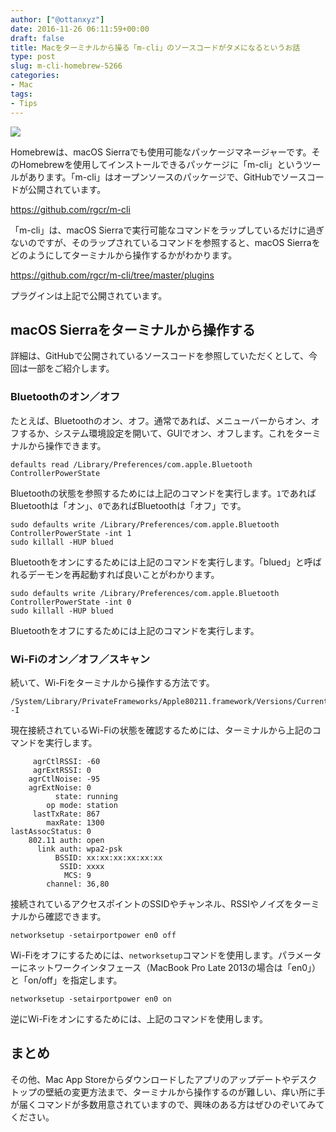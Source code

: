 ```yaml
---
author: ["@ottanxyz"]
date: 2016-11-26 06:11:59+00:00
draft: false
title: Macをターミナルから操る「m-cli」のソースコードがタメになるというお話
type: post
slug: m-cli-homebrew-5266
categories:
- Mac
tags:
- Tips
---
```


![](/uploads/2016/11/161126-583923da38587.jpg)






Homebrewは、macOS Sierraでも使用可能なパッケージマネージャーです。そのHomebrewを使用してインストールできるパッケージに「m-cli」というツールがあります。「m-cli」はオープンソースのパッケージで、GitHubでソースコードが公開されています。



https://github.com/rgcr/m-cli



「m-cli」は、macOS Sierraで実行可能なコマンドをラップしているだけに過ぎないのですが、そのラップされているコマンドを参照すると、macOS Sierraをどのようにしてターミナルから操作するかがわかります。



https://github.com/rgcr/m-cli/tree/master/plugins



プラグインは上記で公開されています。





## macOS Sierraをターミナルから操作する





詳細は、GitHubで公開されているソースコードを参照していただくとして、今回は一部をご紹介します。





### Bluetoothのオン／オフ





たとえば、Bluetoothのオン、オフ。通常であれば、メニューバーからオン、オフするか、システム環境設定を開いて、GUIでオン、オフします。これをターミナルから操作できます。




    
    defaults read /Library/Preferences/com.apple.Bluetooth ControllerPowerState





Bluetoothの状態を参照するためには上記のコマンドを実行します。`1`であればBluetoothは「オン」、`0`であればBluetoothは「オフ」です。




    
    sudo defaults write /Library/Preferences/com.apple.Bluetooth ControllerPowerState -int 1
    sudo killall -HUP blued





Bluetoothをオンにするためには上記のコマンドを実行します。「blued」と呼ばれるデーモンを再起動すれば良いことがわかります。




    
    sudo defaults write /Library/Preferences/com.apple.Bluetooth ControllerPowerState -int 0
    sudo killall -HUP blued





Bluetoothをオフにするためには上記のコマンドを実行します。





### Wi-Fiのオン／オフ／スキャン





続いて、Wi-Fiをターミナルから操作する方法です。




    
    /System/Library/PrivateFrameworks/Apple80211.framework/Versions/Current/Resources/airport -I





現在接続されているWi-Fiの状態を確認するためには、ターミナルから上記のコマンドを実行します。




    
         agrCtlRSSI: -60
         agrExtRSSI: 0
        agrCtlNoise: -95
        agrExtNoise: 0
              state: running
            op mode: station 
         lastTxRate: 867
            maxRate: 1300
    lastAssocStatus: 0
        802.11 auth: open
          link auth: wpa2-psk
              BSSID: xx:xx:xx:xx:xx:xx
               SSID: xxxx
                MCS: 9
            channel: 36,80





接続されているアクセスポイントのSSIDやチャンネル、RSSIやノイズをターミナルから確認できます。




    
    networksetup -setairportpower en0 off





Wi-Fiをオフにするためには、`networksetup`コマンドを使用します。パラメーターにネットワークインタフェース（MacBook Pro Late 2013の場合は「en0」）と「on/off」を指定します。




    
    networksetup -setairportpower en0 on





逆にWi-Fiをオンにするためには、上記のコマンドを使用します。





## まとめ





その他、Mac App Storeからダウンロードしたアプリのアップデートやデスクトップの壁紙の変更方法まで、ターミナルから操作するのが難しい、痒い所に手が届くコマンドが多数用意されていますので、興味のある方はぜひのぞいてみてください。
